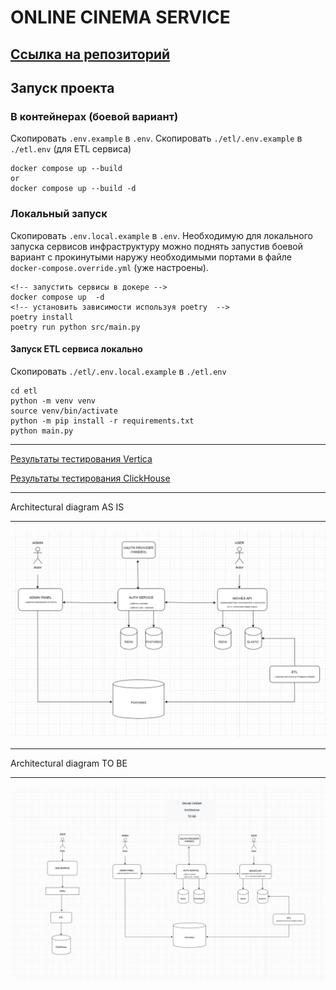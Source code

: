 # ONLINE CINEMA SERVICE

## [Ссылка на репозиторий](https://github.com/SmirnovaT/ugc_sprint_1)

## Запуск проекта 
### В контейнерах (боевой вариант)

Скопировать `.env.example` в `.env`. Скопировать `./etl/.env.example` в `./etl.env` (для ETL сервиса)

```console
docker compose up --build
or
docker compose up --build -d
```

### Локальный запуск
Скопировать `.env.local.example` в `.env`. Необходимую для локального запуска сервисов инфраструктуру можно поднять запустив боевой вариант с прокинутыми наружу необходимыми портами в файле `docker-compose.override.yml` (уже настроены). 

```console
<!-- запустить сервисы в докере -->
docker compose up  -d
<!-- установить зависимости используя poetry  -->
poetry install
poetry run python src/main.py
```

#### Запуск ETL сервиса локально
 Скопировать `./etl/.env.local.example` в `./etl.env`

```console
cd etl
python -m venv venv
source venv/bin/activate
python -m pip install -r requirements.txt
python main.py
```

____________________________________________________________________________
[Результаты тестирования Vertica](test_vertica/result.md)

[Результаты тестирования ClickHouse](test_db/test_clickhouse/result.md)

____________________________________________________________________________
Architectural diagram AS IS
____________________________________________________________________________
![arch as is](assets/arch_as_is.png)


____________________________________________________________________________
Architectural diagram TO BE
____________________________________________________________________________
![arch to_be](assets/arch_to_be.jpg)
